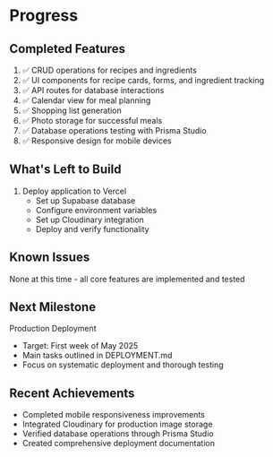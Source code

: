 # Progress

## Completed Features
1. ✅ CRUD operations for recipes and ingredients
2. ✅ UI components for recipe cards, forms, and ingredient tracking
3. ✅ API routes for database interactions
4. ✅ Calendar view for meal planning
5. ✅ Shopping list generation
6. ✅ Photo storage for successful meals
7. ✅ Database operations testing with Prisma Studio
8. ✅ Responsive design for mobile devices

## What's Left to Build
1. Deploy application to Vercel
   - Set up Supabase database
   - Configure environment variables
   - Set up Cloudinary integration
   - Deploy and verify functionality

## Known Issues
None at this time - all core features are implemented and tested

## Next Milestone
Production Deployment
- Target: First week of May 2025
- Main tasks outlined in DEPLOYMENT.md
- Focus on systematic deployment and thorough testing

## Recent Achievements
- Completed mobile responsiveness improvements
- Integrated Cloudinary for production image storage
- Verified database operations through Prisma Studio
- Created comprehensive deployment documentation